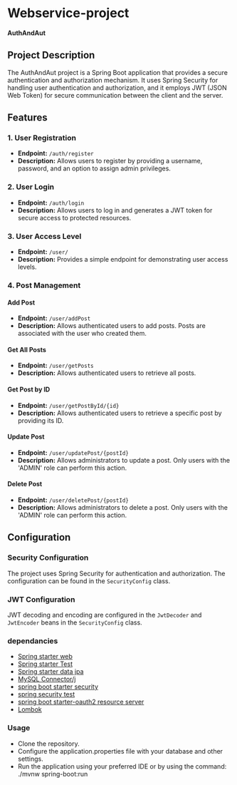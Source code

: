 # Webservice-project

**AuthAndAut**

## Project Description

The AuthAndAut project is a Spring Boot application that provides a secure authentication and authorization mechanism. It uses Spring Security for handling user authentication and authorization, and it employs JWT (JSON Web Token) for secure communication between the client and the server.

## Features

### 1. User Registration

- **Endpoint:** `/auth/register`
- **Description:** Allows users to register by providing a username, password, and an option to assign admin privileges.

### 2. User Login

- **Endpoint:** `/auth/login`
- **Description:** Allows users to log in and generates a JWT token for secure access to protected resources.

### 3. User Access Level

- **Endpoint:** `/user/`
- **Description:** Provides a simple endpoint for demonstrating user access levels.

### 4. Post Management

#### Add Post

- **Endpoint:** `/user/addPost`
- **Description:** Allows authenticated users to add posts. Posts are associated with the user who created them.

#### Get All Posts

- **Endpoint:** `/user/getPosts`
- **Description:** Allows authenticated users to retrieve all posts.

#### Get Post by ID

- **Endpoint:** `/user/getPostById/{id}`
- **Description:** Allows authenticated users to retrieve a specific post by providing its ID.

#### Update Post

- **Endpoint:** `/user/updatePost/{postId}`
- **Description:** Allows administrators to update a post. Only users with the 'ADMIN' role can perform this action.

#### Delete Post

- **Endpoint:** `/user/deletePost/{postId}`
- **Description:** Allows administrators to delete a post. Only users with the 'ADMIN' role can perform this action.

## Configuration

### Security Configuration

The project uses Spring Security for authentication and authorization. The configuration can be found in the `SecurityConfig` class.

### JWT Configuration

JWT decoding and encoding are configured in the `JwtDecoder` and `JwtEncoder` beans in the `SecurityConfig` class.

### dependancies
+ [Spring starter web]("https://mvnrepository.com/artifact/org.springframework.boot/spring-boot-starter-web")
+ [Spring starter Test]("https://mvnrepository.com/artifact/org.springframework.boot/spring-boot-starter-test")
+ [Spring starter data jpa]("https://mvnrepository.com/artifact/org.springframework.boot/spring-boot-starter-data-jpa")
+ [MySQL Connector/j]("https://mvnrepository.com/artifact/com.mysql/mysql-connector-j")
+ [spring boot starter security]("https://mvnrepository.com/artifact/org.springframework.boot/spring-boot-starter-security")
+ [spring security test]("https://mvnrepository.com/artifact/org.springframework.security/spring-security-test")
+ [spring boot starter-oauth2 resource server]("https://mvnrepository.com/artifact/org.springframework.boot/spring-boot-starter-oauth2-resource-server")
+ [Lombok]("https://mvnrepository.com/artifact/org.projectlombok/lombok")

### Usage
+ Clone the repository.
+  Configure the application.properties file with your database and other settings.
+  Run the application using your preferred IDE or by using the command: ./mvnw spring-boot:run


